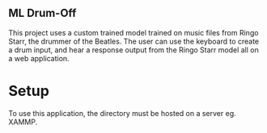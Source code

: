## ML Drum-Off

This project uses a custom trained model trained on music files from Ringo Starr, the drummer of the Beatles. The user can use the keyboard to create a drum input, and hear a response output from the Ringo Starr model all on a web application.

# Setup

To use this application, the directory must be hosted on a server eg. XAMMP.
